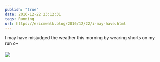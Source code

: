 ```yaml
---
publish: "true"
date: 2016-12-22 23:12:31
tags: Running
url: https://ericmwalk.blog/2016/12/22/i-may-have.html
---
```


I may have misjudged the weather this morning by wearing shorts on my run ð¬

![](https://ericmwalk.blog/uploads/2022/d6d0c24e84.jpg)